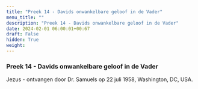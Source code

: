 ```yaml
---
title: "Preek 14 - Davids onwankelbare geloof in de Vader"
menu_title: ""
description: "Preek 14 - Davids onwankelbare geloof in de Vader"
date: 2024-02-01 06:00:01+00:67
draft: False
hidden: True
weight:
---
```

### Preek 14 - Davids onwankelbare geloof in de Vader

Jezus - ontvangen door Dr. Samuels op 22 juli 1958, Washington, DC, USA.
